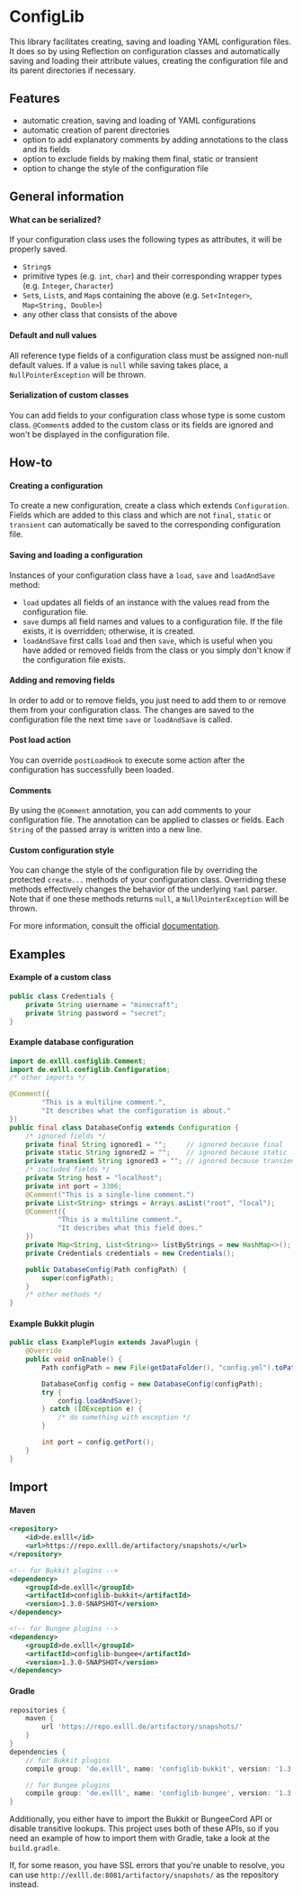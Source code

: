 # ConfigLib
This library facilitates creating, saving and loading YAML configuration files. It does so
by using Reflection on configuration classes and automatically saving and loading their
attribute values, creating the configuration file and its parent directories if necessary.

## Features
- automatic creation, saving and loading of YAML configurations
- automatic creation of parent directories
- option to add explanatory comments by adding annotations to the class and its fields
- option to exclude fields by making them final, static or transient
- option to change the style of the configuration file

## General information
#### What can be serialized?
If your configuration class uses the following types as attributes, it will be properly saved.
- `String`s
- primitive types (e.g. `int`, `char`) and their corresponding wrapper types
(e.g. `Integer`, `Character`)
- `Set`s, `List`s, and `Map`s containing the above (e.g. `Set<Integer>`, `Map<String, Double>`)
- any other class that consists of the above
#### Default and null values
All reference type fields of a configuration class must be assigned non-null default values.
If a value is `null` while saving takes place, a `NullPointerException` will be thrown.
#### Serialization of custom classes
You can add fields to your configuration class whose type is some custom class.
`@Comment`s added to the custom class or its fields are ignored and won't be
displayed in the configuration file.

## How-to
#### Creating a configuration
To create a new configuration, create a class which extends `Configuration`. Fields which are
added to this class and which are not `final`, `static` or `transient` can automatically be saved
 to the corresponding configuration file.
#### Saving and loading a configuration
Instances of your configuration class have a `load`, `save` and `loadAndSave` method:
- `load` updates all fields of an instance with the values read from the configuration file.
- `save` dumps all field names and values to a configuration file. If the file exists, it is
overridden; otherwise, it is created.
- `loadAndSave` first calls `load` and then `save`, which is useful when you have added or
removed fields from the class or you simply don't know if the configuration file exists.
#### Adding and removing fields
In order to add or to remove fields, you just need to add them to or remove them from your
configuration class. The changes are saved to the configuration file the next time `save` or 
`loadAndSave` is called.
#### Post load action
You can override `postLoadHook` to execute some action after the configuration has successfully
been loaded.
#### Comments
By using the `@Comment` annotation, you can add comments to your configuration file. The
annotation can be applied to classes or fields. Each `String` of the passed array is
written into a new line.
#### Custom configuration style
You can change the style of the configuration file by overriding the protected `create...` methods
of your configuration class. Overriding these methods effectively changes the behavior of the
underlying `Yaml` parser. Note that if one these methods returns `null`, a `NullPointerException`
will be thrown.

For more information, consult the official
[documentation](https://bitbucket.org/asomov/snakeyaml/wiki/Documentation).
## Examples
#### Example of a custom class
```java
public class Credentials {
    private String username = "minecraft";
    private String password = "secret";
}
```
#### Example database configuration
```java
import de.exlll.configlib.Comment;
import de.exlll.configlib.Configuration;
/* other imports */

@Comment({
        "This is a multiline comment.",
        "It describes what the configuration is about."
})
public final class DatabaseConfig extends Configuration {
    /* ignored fields */
    private final String ignored1 = "";     // ignored because final
    private static String ignored2 = "";    // ignored because static
    private transient String ignored3 = ""; // ignored because transient
    /* included fields */
    private String host = "localhost";
    private int port = 3306;
    @Comment("This is a single-line comment.")
    private List<String> strings = Arrays.asList("root", "local");
    @Comment({
            "This is a multiline comment.",
            "It describes what this field does."
    })
    private Map<String, List<String>> listByStrings = new HashMap<>();
    private Credentials credentials = new Credentials();

    public DatabaseConfig(Path configPath) {
        super(configPath);
    }
    /* other methods */
}
```
#### Example Bukkit plugin
```java
public class ExamplePlugin extends JavaPlugin {
    @Override
    public void onEnable() {
        Path configPath = new File(getDataFolder(), "config.yml").toPath();

        DatabaseConfig config = new DatabaseConfig(configPath);
        try {
            config.loadAndSave();
        } catch (IOException e) {
            /* do something with exception */
        }

        int port = config.getPort();
    }
}
```

## Import
#### Maven
```xml
<repository>
    <id>de.exlll</id>
    <url>https://repo.exlll.de/artifactory/snapshots/</url>
</repository>

<!-- for Bukkit plugins -->
<dependency>
    <groupId>de.exlll</groupId>
    <artifactId>configlib-bukkit</artifactId>
    <version>1.3.0-SNAPSHOT</version>
</dependency>

<!-- for Bungee plugins -->
<dependency>
    <groupId>de.exlll</groupId>
    <artifactId>configlib-bungee</artifactId>
    <version>1.3.0-SNAPSHOT</version>
</dependency>
```
#### Gradle
```groovy
repositories {
    maven {
        url 'https://repo.exlll.de/artifactory/snapshots/'
    }
}
dependencies {
    // for Bukkit plugins
    compile group: 'de.exlll', name: 'configlib-bukkit', version: '1.3.0-SNAPSHOT'

    // for Bungee plugins
    compile group: 'de.exlll', name: 'configlib-bungee', version: '1.3.0-SNAPSHOT'
}
```
Additionally, you either have to import the Bukkit or BungeeCord API
or disable transitive lookups. This project uses both of these APIs, so if you
need an example of how to import them with Gradle, take a look at the `build.gradle`.

If, for some reason, you have SSL errors that you're unable to resolve, you can
use `http://exlll.de:8081/artifactory/snapshots/` as the repository instead.
